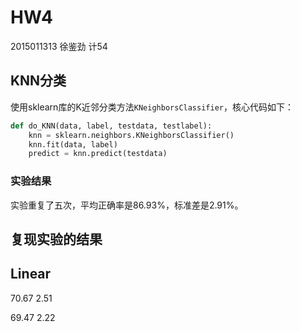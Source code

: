 # HW4

2015011313 徐鉴劲 计54

## KNN分类

使用sklearn库的K近邻分类方法`KNeighborsClassifier`，核心代码如下：

```python
def do_KNN(data, label, testdata, testlabel):
    knn = sklearn.neighbors.KNeighborsClassifier()
    knn.fit(data, label)
    predict = knn.predict(testdata)
```

### 实验结果

实验重复了五次，平均正确率是86.93%，标准差是2.91%。

## 复现实验的结果

## Linear

70.67 2.51

69.47 2.22
